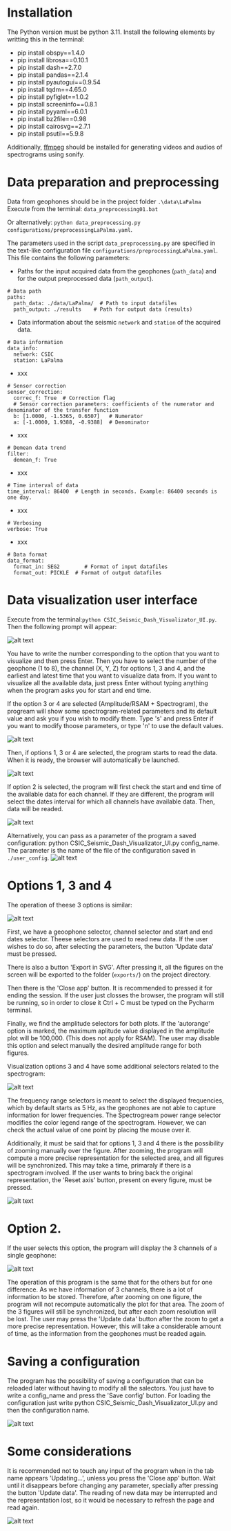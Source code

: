 # Installation
The Python version must be python 3.11.
Install the following elements by writting this in the terminal:
- pip install obspy==1.4.0
- pip install librosa==0.10.1
- pip install dash==2.7.0
- pip install pandas==2.1.4
- pip install pyautogui==0.9.54
- pip install tqdm==4.65.0
- pip install pyfiglet==1.0.2
- pip install screeninfo==0.8.1
- pip install pyyaml==6.0.1
- pip install bz2file==0.98
- pip install cairosvg==2.7.1
- pip install psutil==5.9.8

Additionally, [ffmpeg](https://www.ffmpeg.org/download.html) should be installed for generating videos and audios of 
spectrograms using sonify.

# Data preparation and preprocessing
Data from geophones should be in the project folder `.\data\LaPalma`
Execute from the terminal: 
`data_preprocessing01.bat` 

Or alternatively: `python data_preprocessing.py configurations/preprocessingLaPalma.yaml`.

The parameters used in the script `data_preprocessing.py` are specified in the text-like configuration file 
`configurations/preprocessingLaPalma.yaml`. This file contains the following parameters:
- Paths for the input acquired data from the geophones (`path_data`) and for the output preprocessed data
(`path_output`).
```
# Data path
paths:
  path_data: ./data/LaPalma/  # Path to input datafiles
  path_output: ./results    # Path for output data (results)
```
- Data information about the seismic `network` and `station` of the acquired data.
```
# Data information
data_info:
  network: CSIC
  station: LaPalma
```
- xxx
```
# Sensor correction
sensor_correction:
  correc_f: True  # Correction flag
  # Sensor correction parameters: coefficients of the numerator and denominator of the transfer function
  b: [1.0000, -1.5365, 0.6507]   # Numerator
  a: [-1.0000, 1.9388, -0.9388]  # Denominator
```
- xxx
```
# Demean data trend
filter:
  demean_f: True
```
- xxx
```
# Time interval of data
time_interval: 86400  # Length in seconds. Example: 86400 seconds is one day.
```
- xxx
```
# Verbosing
verbose: True
```
- xxx
```
# Data format
data_format:
  format_in: SEG2        # Format of input datafiles
  format_out: PICKLE  # Format of output datafiles
```
# Data visualization user interface
Execute from the terminal:`python CSIC_Seismic_Dash_Visualizator_UI.py`. Then the following prompt will appear:

![alt text](./screenshots/interface_prompt.png)

You have to write the number corresponding to the option that you want to visualize and then press Enter.
Then you have to select the number of the geophone (1 to 8), the channel (X, Y, Z) for options 1, 3 and 4, and the earliest and latest time that you want to visualize data from. If you want to visualize all the available data, just press Enter without typing anything when the program asks you for start and end time.


If the option 3 or 4 are selected (Amplitude/RSAM  + Spectrogram), the progream will show some spectrogram-related parameters and its default value and ask you if you wish to modify them. Type 's' and press Enter if you want to modify thoose parameters, or type 'n' to use the default values.


![alt text](./screenshots/spec_parameters.png)


Then, if options 1, 3 or 4 are selected, the program starts to read the data. When it is ready, the browser will automatically be launched.


![alt text](./screenshots/reading_options_1_3_4.png)


If option 2 is selected, the program will first check the start and end time of the available data for each channel. If they are different, the program will select the dates interval for which all channels have available data. Then, data will be readed.


![alt text](./screenshots/reading_3_channels.png)


Alternatively, you can pass as a parameter of the program a saved configuration: python CSIC_Seismic_Dash_Visualizator_UI.py config_name.
The parameter is the name of the file of the configuration saved in `./user_config`.
![alt text](./screenshots/interface_param.png)


# Options 1, 3 and 4

The operation of theese 3 options is similar:

![alt text](./screenshots/interface_option1.png)


First, we have a geoophone selector, channel selector and start and end dates selector. Theese selectors are used to read new data. If the user wishes to do so, after selecting the parameters, the button 'Update data' must be pressed.

There is also a button 'Export in SVG'. After pressing it, all the figures on the screen will be exported to the folder (`exports/`) on the project directory.

Then there is the 'Close app' button. It is recommended to pressed it for ending the session. If the user just closses the browser, the program will still be running, so in order to close it Ctrl + C must be typed on the Pycharm terminal.

Finally, we find the amplitude selectors for both plots. If the 'autorange' option is marked, the maximum aplitude value displayed in the amplitude plot will be 100,000. (This does not apply for RSAM). The user may disable this option and select manually the desired amplitude range for both figures.

Visualization options 3 and 4 have some additional selectors related to the spectrogram:



![alt text](./screenshots/spec_interface.png)

The frequency range selectors is meant to select the displayed frequencies, which by default starts as 5 Hz, as the geophones are not able to capture information for lower frequencies. The Spectrogream power range selector modifies the color legend range of the spectrogram. However, we can check the actual value of one point by placing the mouse over it.



Additionally, it must be said that for options 1, 3 and 4 there is the possibility of zooming manually over the figure. After zooming, the program will compute a more precise representation for the selected area, and all figures will be synchronized. This may take a time, primaraly if there is a spectrogram involved. If the user wants to bring back the original representation, the 'Reset axis' button, present on every figure, must be pressed.

![alt text](./screenshots/autoscale.png)




# Option 2.

If the user selects this option, the program will display the 3 channels of a single geophone:

![alt text](./screenshots/3_channels_interface.png)

The operation of this program is the same that for the others but for one difference. As we have information of 3 channels, there is a lot of information to be stored. Therefore, after zooming on one figure, the program will not recompute automatically the plot for that area. The zoom of the 3 figures will still be synchronized, but after each zoom resolution will be lost. The user may press the 'Update data' button after the zoom to get a more precise representation. However, this will take a considerable amount of time, as the information from the geophones must be readed again.


# Saving a configuration

The program has the possibility of saving a configuration that can be reloaded later without having to modify all the salectors. You just have to write a config_name and press the 'Save config' button. For loading the configuration just write python CSIC_Seismic_Dash_Visualizator_UI.py and then the configuration name.

![alt text](./screenshots/config_save.png)


#  Some considerations

It is recommended not to touch any input of the program when in the tab name appears 'Updating...', unless you press the 'Close app' button. Wait until it disappears before changing any parameter, specially after pressing the button 'Update data'. The reading of new data may be interrupted and the representation lost, so it would be necessary to refresh the page and read again.

![alt text](./screenshots/updating.png)
